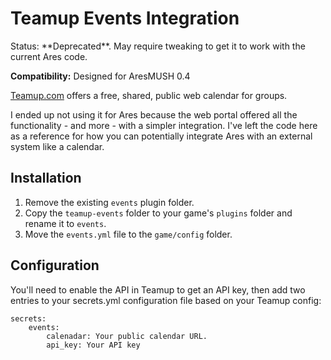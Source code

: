 # Teamup Events Integration

<div class="alert alert-warning">Status: **Deprecated**.  May require tweaking to get it to work with the current Ares code.</div>

**Compatibility:** Designed for AresMUSH 0.4

[Teamup.com](https://www.teamup.com/) offers a free, shared, public web calendar for groups.  

I ended up not using it for Ares because the web portal offered all the functionality - and more - with a simpler integration.    I've left the code here as a reference for how you can potentially integrate Ares with an external system like a calendar.

## Installation

1. Remove the existing `events` plugin folder.
2. Copy the `teamup-events` folder to your game's `plugins` folder and rename it to `events`.
3. Move the `events.yml` file to the `game/config` folder.

## Configuration

You'll need to enable the API in Teamup to get an API key, then add two entries to your secrets.yml configuration file based on your Teamup config:

    secrets:
        events:
            calenadar: Your public calendar URL.
            api_key: Your API key